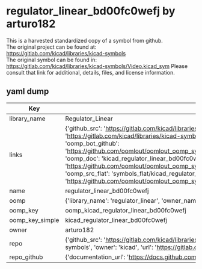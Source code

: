 # regulator_linear_bd00fc0wefj by arturo182  
This is a harvested standardized copy of a symbol from github.  
The original project can be found at:  
https://gitlab.com/kicad/libraries/kicad-symbols  
The original symbol can be found in:
https://gitlab.com/kicad/libraries/kicad-symbols/Video.kicad_sym
Please consult that link for additional, details, files, and license information.  
## yaml dump  
| Key | Value |  
| --- | --- |  
| library_name | Regulator_Linear |  
| links | {'github_src': 'https://gitlab.com/kicad/libraries/kicad-symbols/Video.kicad_sym', 'github_src_repo': 'https://gitlab.com/kicad/libraries/kicad-symbols', 'oomp_bot': 'kicad_regulator_linear_bd00fc0wefj/working', 'oomp_bot_github': 'https://github.com/oomlout/oomlout_oomp_symbol_bot/tree/main/kicad_regulator_linear_bd00fc0wefj/working', 'oomp_doc': 'kicad_regulator_linear_bd00fc0wefj/working', 'oomp_doc_github': 'https://github.com/oomlout/oomlout_oomp_symbol_doc/tree/main/kicad_regulator_linear_bd00fc0wefj/working', 'oomp_src_flat': 'symbols_flat/kicad_regulator_linear_bd00fc0wefj/working', 'oomp_src_flat_github': 'https://github.com/oomlout/oomlout_oomp_symbol_src/tree/main/kicad_regulator_linear_bd00fc0wefj/working'} |  
| name | regulator_linear_bd00fc0wefj |  
| oomp | {'library_name': 'regulator_linear', 'owner_name': 'kicad', 'symbol_name': 'regulator_linear_bd00fc0wefj'} |  
| oomp_key | oomp_kicad_regulator_linear_bd00fc0wefj |  
| oomp_key_simple | kicad_regulator_linear_bd00fc0wefj |  
| owner | arturo182 |  
| repo | {'github_src': 'https://gitlab.com/kicad/libraries/kicad-symbols/Video.kicad_sym', 'name': 'libraries/kicad-symbols', 'owner': 'kicad', 'url': 'https://gitlab.com/kicad/libraries/kicad-symbols'} |  
| repo_github | {'documentation_url': 'https://docs.github.com/rest/repos/repos#get-a-repository', 'message': 'Not Found'} |  

